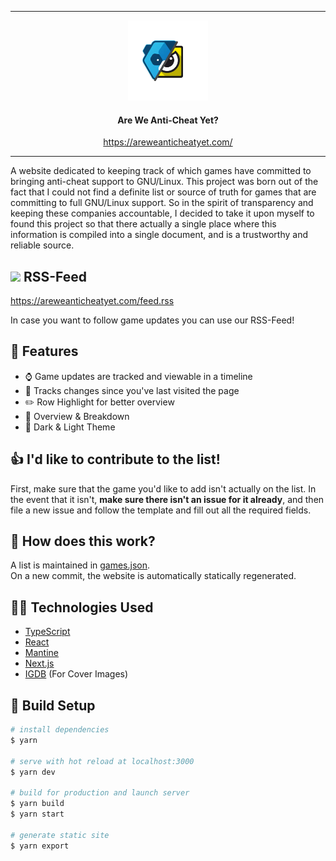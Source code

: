 <div align="center"> 

<hr/>

<img src="public/icon.webp" width=128/>

#### Are We Anti-Cheat Yet?

https://areweanticheatyet.com/

<hr/>
</div>


A website dedicated to keeping track of which games have committed to bringing anti-cheat support to GNU/Linux. This project was born out of the fact that I could not find a definite list or source of truth for games that are committing to full GNU/Linux support. So in the spirit of transparency and keeping these companies accountable, I decided to take it upon myself to found this project so that there actually a single place where this information is compiled into a single document, and is a trustworthy and reliable source.

## <img src="https://upload.wikimedia.org/wikipedia/en/thumb/4/43/Feed-icon.svg/1200px-Feed-icon.svg.png" width=18/> RSS-Feed

https://areweanticheatyet.com/feed.rss  

In case you want to follow game updates you can use our RSS-Feed!

## 🎉 Features

- ⌚ Game updates are tracked and viewable in a timeline
- 🤖 Tracks changes since you've last visited the page
- ✏️ Row Highlight for better overview
- 👀 Overview & Breakdown
- 🌙 Dark & Light Theme

## 👍 I'd like to contribute to the list!

First, make sure that the game you'd like to add isn't actually on the list. In the event that it isn't, **make sure there isn't an issue for it already**, and then file a new issue and follow the template and fill out all the required fields.

## 📖 How does this work?

A list is maintained in [games.json](games.json).  
On a new commit, the website is automatically statically regenerated.


## 🧑‍💻 Technologies Used
- [TypeScript](https://www.typescriptlang.org/)
- [React](https://reactjs.org/)
- [Mantine](https://mantine.dev/)
- [Next.js](https://nextjs.org/)
- [IGDB](https://www.igdb.com/) (For Cover Images)

## 👷 Build Setup

```bash
# install dependencies
$ yarn

# serve with hot reload at localhost:3000
$ yarn dev

# build for production and launch server
$ yarn build
$ yarn start

# generate static site
$ yarn export
```